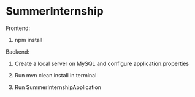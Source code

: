 # SummerInternship

Frontend:

1) npm install

Backend: 

1) Create a local server on MySQL and configure application.properties

2) Run mvn clean install in terminal

3) Run SummerInternshipApplication 